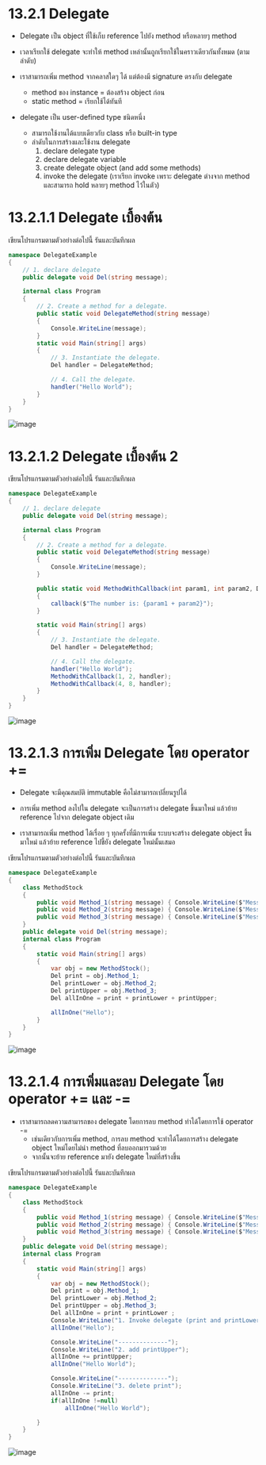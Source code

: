 # 13.2.1 Delegate
- Delegate เป็น object ที่ใช้เก็บ reference ไปยัง method หรือหลายๆ method
- เวลาเรียกใช้ delegate จะทำให้ method เหล่านั้นถูกเรียกใช้ในคราวเดียวกันทั้งหมด (ตามลำดับ)
- เราสามารถเพิ่ม method จากคลาสใดๆ ได้ แต่ต้องมี signature ตรงกับ delegate
   - method ของ instance = ต้องสร้าง object ก่อน
   - static method = เรียกใช้ได้ทันที

- delegate เป็น user-defined type ชนิดหนึ่ง
   - สามารถใช้งานได้แบบเดียวกับ class หรือ built-in type
   - ลำดับในการสร้างและใช้งาน delegate 
     1. declare delegate type
     2. declare delegate variable
     3. create delegate object (and add some methods)
     4. invoke the delegate (เราเรียก invoke เพราะ delegate ต่างจาก method และสามารถ hold หลายๆ method ไว้ในตัว)


# 13.2.1.1 Delegate เบื้องต้น


เขียนโปรแกรมตามตัวอย่างต่อไปนี้ รันและบันทึกผล

```cs
namespace DelegateExample
{
    // 1. declare delegate
    public delegate void Del(string message);

    internal class Program
    {
        // 2. Create a method for a delegate.
        public static void DelegateMethod(string message)
        {
            Console.WriteLine(message);
        }
        static void Main(string[] args)
        {
            // 3. Instantiate the delegate.
            Del handler = DelegateMethod;

            // 4. Call the delegate.
            handler("Hello World");
        }
    }
}
```
![image](https://user-images.githubusercontent.com/115066261/236118428-409cc4ae-0463-4df6-ba75-5048c1ac6686.png)

# 13.2.1.2 Delegate  เบื้องต้น 2



เขียนโปรแกรมตามตัวอย่างต่อไปนี้ รันและบันทึกผล

```cs
namespace DelegateExample
{
    // 1. declare delegate
    public delegate void Del(string message);

    internal class Program
    {
        // 2. Create a method for a delegate.
        public static void DelegateMethod(string message)
        {
            Console.WriteLine(message);
        }

        public static void MethodWithCallback(int param1, int param2, Del callback)
        {
            callback($"The number is: {param1 + param2}");
        }

        static void Main(string[] args)
        {
            // 3. Instantiate the delegate.
            Del handler = DelegateMethod;

            // 4. Call the delegate.
            handler("Hello World");
            MethodWithCallback(1, 2, handler);
            MethodWithCallback(4, 8, handler);
        }
    }
}
```
![image](https://user-images.githubusercontent.com/115066261/236118570-38d731d6-80f4-4be8-8cb6-fc6e922c777e.png)

# 13.2.1.3 การเพิ่ม Delegate โดย operator += 
- Delegate จะมีคุณสมบัติ immutable คือไม่สามารถเปลี่ยนรูปได้

- การเพิ่ม method ลงไปใน delegate จะเป็นการสร้าง delegate ขึ้นมาใหม่ แล้วย้าย reference ไปจาก delegate object เดิม

- เราสามารถเพิ่ม method ได้เรื่อย ๆ ทุกครั้งที่มีการเพิ่ม ระบบจะสร้าง delegate object ขึ้นมาใหม่ แล้วย้าย reference ไปชี้ยัง delegate ใหม่นั้นเสมอ


เขียนโปรแกรมตามตัวอย่างต่อไปนี้ รันและบันทึกผล

```cs
namespace DelegateExample
{
    class MethodStock
    {
        public void Method_1(string message) { Console.WriteLine($"Message = {message}"); }
        public void Method_2(string message) { Console.WriteLine($"Message = {message.ToLower()}"); }
        public void Method_3(string message) { Console.WriteLine($"Message = {message.ToUpper()}"); }
    }
    public delegate void Del(string message);
    internal class Program
    {
        static void Main(string[] args)
        {
            var obj = new MethodStock();
            Del print = obj.Method_1;
            Del printLower = obj.Method_2;
            Del printUpper = obj.Method_3;
            Del allInOne = print + printLower + printUpper;

            allInOne("Hello");
        }
    }
}
```
![image](https://user-images.githubusercontent.com/115066261/236118717-e6ee1d57-7b41-4339-9c42-2e979dc46c85.png)

# 13.2.1.4 การเพิ่มและลบ Delegate โดย operator += และ -=  

- เราสามารถลดความสามารถของ delegate โดยการลบ method ทำได้โดยการใช้ operator -=
    - เช่นเดียวกับการเพิ่ม method, การลบ method จะทำได้โดยการสร้าง delegate object ใหม่โดยไม่นำ method ที่ลบออกมารวมด้วย  
    - จากนั้นจะย้าย reference มายัง delegate ใหม่ที่สร้างขึ้น


เขียนโปรแกรมตามตัวอย่างต่อไปนี้ รันและบันทึกผล

```cs
namespace DelegateExample
{
    class MethodStock
    {
        public void Method_1(string message) { Console.WriteLine($"Message = {message}"); }
        public void Method_2(string message) { Console.WriteLine($"Message = {message.ToLower()}"); }
        public void Method_3(string message) { Console.WriteLine($"Message = {message.ToUpper()}"); }
    }
    public delegate void Del(string message);
    internal class Program
    {
        static void Main(string[] args)
        {
            var obj = new MethodStock();
            Del print = obj.Method_1;
            Del printLower = obj.Method_2;
            Del printUpper = obj.Method_3;
            Del allInOne = print + printLower ;
            Console.WriteLine("1. Invoke delegate (print and printLower)");
            allInOne("Hello");

            Console.WriteLine("--------------");
            Console.WriteLine("2. add printUpper");
            allInOne += printUpper;
            allInOne("Hello World");

            Console.WriteLine("--------------");
            Console.WriteLine("3. delete print");
            allInOne -= print;
            if(allInOne !=null)
                allInOne("Hello World");

        }
    }
}
```
![image](https://user-images.githubusercontent.com/115066261/236118907-37566a9c-52a3-4429-9c3e-64c0ee883d2e.png)
